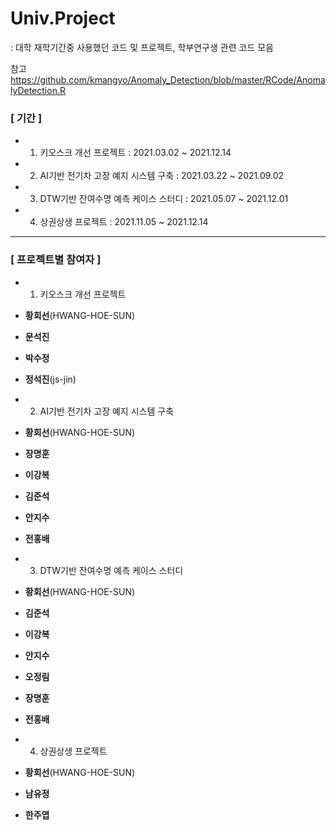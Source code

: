 # Univ.Project
: 대학 재학기간중 사용했던 코드 및 프로젝트, 학부연구생 관련 코드 모음

참고
https://github.com/kmangyo/Anomaly_Detection/blob/master/RCode/AnomalyDetection.R


### [ 기간 ]
* 1) 키오스크 개선 프로젝트 :  2021.03.02 ~ 2021.12.14
* 2) AI기반 전기차 고장 예지 시스템 구축 : 2021.03.22 ~ 2021.09.02
* 3) DTW기반 잔여수명 예측 케이스 스터디 : 2021.05.07 ~ 2021.12.01
* 4) 상권상생 프로젝트 : 2021.11.05 ~ 2021.12.14

---
### [ 프로젝트별 참여자 ]
* 1) 키오스크 개선 프로젝트
* **황회선**(HWANG-HOE-SUN)
* **문석진**
* **박수정**
* **정석진**(js-jin)

* 2) AI기반 전기차 고장 예지 시스템 구축
* **황회선**(HWANG-HOE-SUN)
* **장명훈**
* **이강복**
* **김준석**
* **안지수**
* **전홍배**

* 3) DTW기반 잔여수명 예측 케이스 스터디
* **황회선**(HWANG-HOE-SUN)
* **김준석**
* **이강복**
* **안지수**
* **오정림**
* **장명훈**
* **전홍배**

* 4) 상권상생 프로젝트
* **황회선**(HWANG-HOE-SUN)
* **남유정**
* **한주엽**

